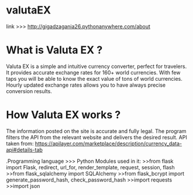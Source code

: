 # valutaEX

link >>> http://gigadzagania26.pythonanywhere.com/about

# What is Valuta EX ?  
  Valuta EX is a simple and intuitive currency converter, perfect for travelers. It provides accurate exchange
  rates for 160+ world currencies. With few taps you will be able to know the exact value of tons of world
  currencies. Hourly updated exchange rates allows you to have always precise conversion results.

# How Valuta EX works ?
  The information posted on the site is accurate and fully legal. The program filters the API from the relevant
  website and delivers the desired result.    API taken from:  https://apilayer.com/marketplace/description/currency_data-api#details-tab

.Programming language >>> Python
  Modules used in it:
    >>from flask import Flask, redirect, url_for, render_template, request, session, flash
    >>from flask_sqlalchemy import SQLAlchemy
    >>from flask_bcrypt import generate_password_hash, check_password_hash
    >>import requests
    >>import json


